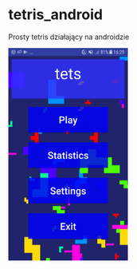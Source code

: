 # tetris_android

Prosty tetris działający na androidzie


<img src="https://github.com/snsv-dy/tetris_android/raw/master/Screenshot_20191214-162944.png" alt="screen1" width="240" height="426" />
